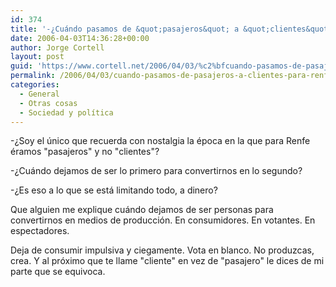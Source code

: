 ```yaml
---
id: 374
title: '-¿Cuándo pasamos de &quot;pasajeros&quot; a &quot;clientes&quot; para RENFE?'
date: 2006-04-03T14:36:28+00:00
author: Jorge Cortell
layout: post
guid: 'https://www.cortell.net/2006/04/03/%c2%bfcuando-pasamos-de-pasajeros-a-clientes-para-renfe/'
permalink: /2006/04/03/cuando-pasamos-de-pasajeros-a-clientes-para-renfe/
categories:
  - General
  - Otras cosas
  - Sociedad y polí­tica
---
```

-¿Soy el único que recuerda con nostalgia la época en la que para Renfe éramos "pasajeros" y no "clientes"?

-¿Cuándo dejamos de ser lo primero para convertirnos en lo segundo?

-¿Es eso a lo que se está limitando todo, a dinero?

Que alguien me explique cuándo dejamos de ser personas para convertirnos en medios de producción. En consumidores. En votantes. En espectadores.

Deja de consumir impulsiva y ciegamente. Vota en blanco. No produzcas, crea. Y al próximo que te llame "cliente" en vez de "pasajero" le dices de mi parte que se equivoca.